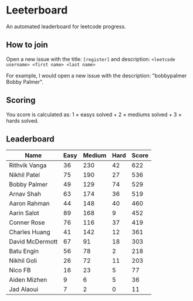 # Leeterboard

An automated leaderboard for leetcode progress.

## How to join

Open a new issue with the title: `[register]` and description:
`<leetcode username> <first name> <last name>`

For example, I would open a new issue with the description: "bobbypalmer Bobby Palmer".

## Scoring

You score is calculated as:
1 $\times$ easys solved + 2 $\times$ mediums solved + 3 $\times$ hards solved.

## Leaderboard
| Name | Easy | Medium | Hard | Score |
| --- | --- | --- | --- | --- |
| Rithvik Vanga | 36 | 230 | 42 | 622 |
| Nikhil Patel | 75 | 190 | 27 | 536 |
| Bobby Palmer | 49 | 129 | 74 | 529 |
| Arnav Shah | 63 | 174 | 36 | 519 |
| Aaron Rahman | 44 | 148 | 40 | 460 |
| Aarin Salot | 89 | 168 | 9 | 452 |
| Conner Rose | 76 | 116 | 37 | 419 |
| Charles Huang | 41 | 142 | 12 | 361 |
| David McDermott | 67 | 91 | 18 | 303 |
| Batu Engin | 56 | 78 | 2 | 218 |
| Nikhil Goli | 26 | 72 | 11 | 203 |
| Nico FB | 16 | 23 | 5 | 77 |
| Aiden Mizhen | 9 | 6 | 5 | 36 |
| Jad Alaoui | 7 | 2 | 0 | 11 |
